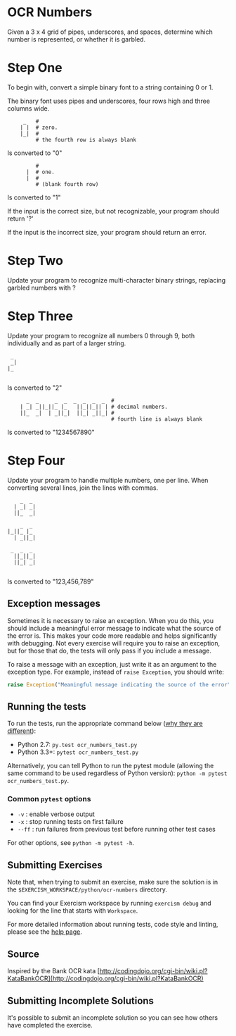 # OCR Numbers

Given a 3 x 4 grid of pipes, underscores, and spaces, determine which number is
represented, or whether it is garbled.

# Step One

To begin with, convert a simple binary font to a string containing 0 or 1.

The binary font uses pipes and underscores, four rows high and three columns wide.

```text
     _   #
    | |  # zero.
    |_|  #
         # the fourth row is always blank
```

Is converted to "0"

```text
         #
      |  # one.
      |  #
         # (blank fourth row)
```

Is converted to "1"

If the input is the correct size, but not recognizable, your program should return '?'

If the input is the incorrect size, your program should return an error.

# Step Two

Update your program to recognize multi-character binary strings, replacing garbled numbers with ?

# Step Three

Update your program to recognize all numbers 0 through 9, both individually and as part of a larger string.

```text
 _ 
 _|
|_ 
   
```

Is converted to "2"

```text
      _  _     _  _  _  _  _  _  #
    | _| _||_||_ |_   ||_||_|| | # decimal numbers.
    ||_  _|  | _||_|  ||_| _||_| #
                                 # fourth line is always blank
```

Is converted to "1234567890"

# Step Four

Update your program to handle multiple numbers, one per line. When converting several lines, join the lines with commas.

```text
    _  _ 
  | _| _|
  ||_  _|
         
    _  _ 
|_||_ |_ 
  | _||_|
         
 _  _  _ 
  ||_||_|
  ||_| _|
         
```

Is converted to "123,456,789"

## Exception messages

Sometimes it is necessary to raise an exception. When you do this, you should include a meaningful error message to
indicate what the source of the error is. This makes your code more readable and helps significantly with debugging. Not
every exercise will require you to raise an exception, but for those that do, the tests will only pass if you include
a message.

To raise a message with an exception, just write it as an argument to the exception type. For example, instead of
`raise Exception`, you should write:

```python
raise Exception("Meaningful message indicating the source of the error")
```

## Running the tests

To run the tests, run the appropriate command below ([why they are different](https://github.com/pytest-dev/pytest/issues/1629#issue-161422224)):

- Python 2.7: `py.test ocr_numbers_test.py`
- Python 3.3+: `pytest ocr_numbers_test.py`

Alternatively, you can tell Python to run the pytest module (allowing the same command to be used regardless of Python version):
`python -m pytest ocr_numbers_test.py`.

### Common `pytest` options

- `-v` : enable verbose output
- `-x` : stop running tests on first failure
- `--ff` : run failures from previous test before running other test cases

For other options, see `python -m pytest -h`.

## Submitting Exercises

Note that, when trying to submit an exercise, make sure the solution is in the `$EXERCISM_WORKSPACE/python/ocr-numbers` directory.

You can find your Exercism workspace by running `exercism debug` and looking for the line that starts with `Workspace`.

For more detailed information about running tests, code style and linting,
please see the [help page](http://exercism.io/languages/python).

## Source

Inspired by the Bank OCR kata [http://codingdojo.org/cgi-bin/wiki.pl?KataBankOCR](http://codingdojo.org/cgi-bin/wiki.pl?KataBankOCR)

## Submitting Incomplete Solutions

It's possible to submit an incomplete solution so you can see how others have completed the exercise.
